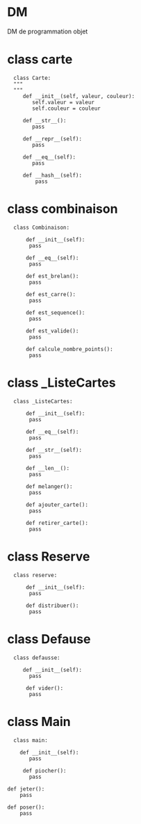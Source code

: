 # DM
DM de programmation objet


# class carte

      class Carte:
      """
      """
         def __init__(self, valeur, couleur):
            self.valeur = valeur
            self.couleur = couleur

         def __str__():
            pass

         def __repr__(self):
            pass

         def __eq__(self):
            pass
    
         def __hash__(self):
             pass

# class combinaison

      class Combinaison:

          def __init__(self):
           pass

          def __eq__(self):
           pass

          def est_brelan():
           pass

          def est_carre():
           pass

          def est_sequence():
           pass

          def est_valide():
           pass

          def calcule_nombre_points():
           pass

# class _ListeCartes

      class _ListeCartes:

          def __init__(self):
           pass

          def __eq__(self):
           pass

          def __str__(self):
           pass

          def __len__():
           pass

          def melanger():
           pass 

          def ajouter_carte():
           pass 

          def retirer_carte():
           pass

# class Reserve 

      class reserve:

          def __init__(self):
           pass

          def distribuer():
           pass

# class Defause

      class defausse:

         def __init__(self):
           pass

          def vider():
           pass

# class Main

      class main:

        def __init__(self):
           pass

         def piocher():
           pass

    def jeter():
        pass

    def poser():
        pass
